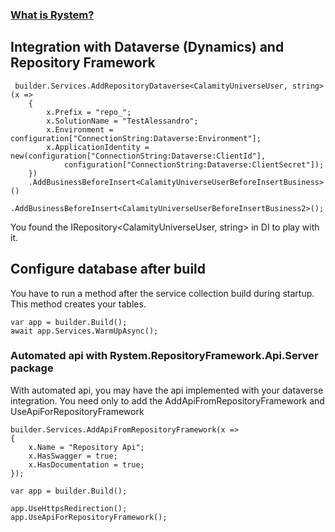 ﻿### [What is Rystem?](https://github.com/KeyserDSoze/Rystem)

## Integration with Dataverse (Dynamics) and Repository Framework

     builder.Services.AddRepositoryDataverse<CalamityUniverseUser, string>(x =>
        {
            x.Prefix = "repo_";
            x.SolutionName = "TestAlessandro";
            x.Environment = configuration["ConnectionString:Dataverse:Environment"];
            x.ApplicationIdentity = new(configuration["ConnectionString:Dataverse:ClientId"],
                configuration["ConnectionString:Dataverse:ClientSecret"]);
        })
        .AddBusinessBeforeInsert<CalamityUniverseUserBeforeInsertBusiness>()
        .AddBusinessBeforeInsert<CalamityUniverseUserBeforeInsertBusiness2>();

You found the IRepository<CalamityUniverseUser, string> in DI to play with it.

## Configure database after build
You have to run a method after the service collection build during startup. This method creates your tables.

    var app = builder.Build();
    await app.Services.WarmUpAsync();

### Automated api with Rystem.RepositoryFramework.Api.Server package
With automated api, you may have the api implemented with your dataverse integration.
You need only to add the AddApiFromRepositoryFramework and UseApiForRepositoryFramework

    builder.Services.AddApiFromRepositoryFramework(x =>
    {
        x.Name = "Repository Api";
        x.HasSwagger = true;
        x.HasDocumentation = true;
    });

    var app = builder.Build();

    app.UseHttpsRedirection();
    app.UseApiForRepositoryFramework();
